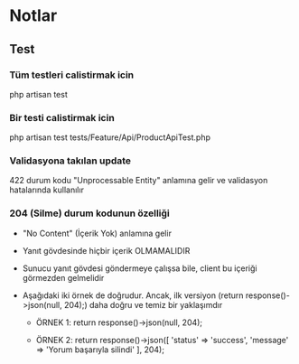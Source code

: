 # Notlar

## Test

### Tüm testleri calistirmak icin

php artisan test

### Bir testi calistirmak icin

php artisan test tests/Feature/Api/ProductApiTest.php

### Validasyona takılan update

422 durum kodu "Unprocessable Entity" anlamına gelir ve validasyon hatalarında kullanılır

### 204 (Silme) durum kodunun özelliği

- "No Content" (İçerik Yok) anlamına gelir
- Yanıt gövdesinde hiçbir içerik OLMAMALIDIR
- Sunucu yanıt gövdesi göndermeye çalışsa bile, client bu içeriği görmezden gelmelidir
- Aşağıdaki iki örnek de doğrudur. Ancak, ilk versiyon (return response()->json(null, 204);) daha doğru ve temiz bir yaklaşımdır

  - ÖRNEK 1:
    return response()->json(null, 204);

  - ÖRNEK 2:
    return response()->json([
    'status' => 'success',
    'message' => 'Yorum başarıyla silindi'
    ], 204);
